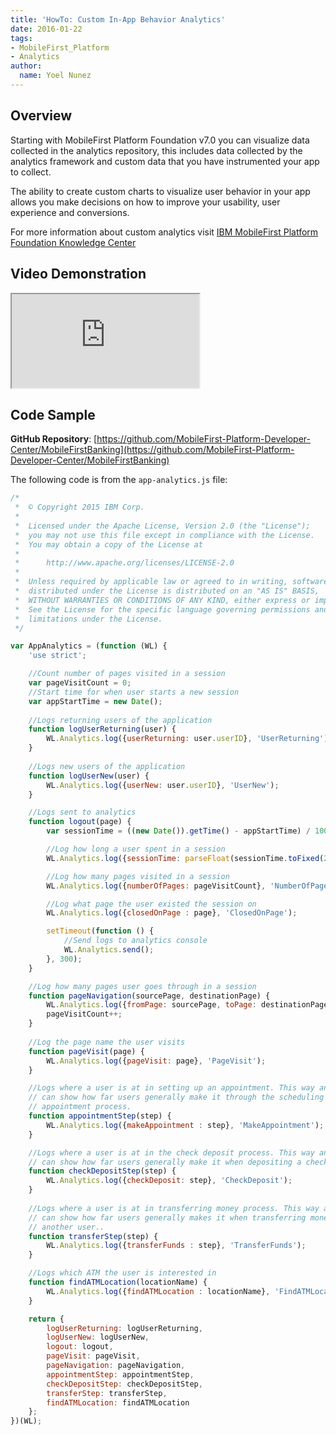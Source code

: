 ```yaml
---
title: 'HowTo: Custom In-App Behavior Analytics'
date: 2016-01-22
tags:
- MobileFirst_Platform
- Analytics
author:
  name: Yoel Nunez
---
```

## Overview

Starting with MobileFirst Platform Foundation v7.0 you can visualize data collected in the analytics repository, this includes data collected by the analytics framework and custom data that you have instrumented your app to collect.

The ability to create custom charts to visualize user behavior in your app allows you make decisions on how to improve your usability, user experience and conversions.

For more information about custom analytics visit [IBM MobileFirst Platform Foundation Knowledge Center](https://www-01.ibm.com/support/knowledgecenter/SSHS8R_7.1.0/com.ibm.worklight.monitor.doc/monitor/c_op_analytics_customanalytics.html?lang=en)

## Video Demonstration

<div class="sizer">
    <div class="embed-responsive embed-responsive-16by9">
        <iframe src="https://www.youtube.com/embed/knkNJIKv_Jk"></iframe>
    </div>
</div>

## Code Sample

**GitHub Repository**: [https://github.com/MobileFirst-Platform-Developer-Center/MobileFirstBanking](https://github.com/MobileFirst-Platform-Developer-Center/MobileFirstBanking)

The following code is from the <code>app-analytics.js</code> file:

```javascript
/*
 *  © Copyright 2015 IBM Corp.
 *  
 *  Licensed under the Apache License, Version 2.0 (the "License");
 *  you may not use this file except in compliance with the License.
 *  You may obtain a copy of the License at
 *  
 *      http://www.apache.org/licenses/LICENSE-2.0
 *  
 *  Unless required by applicable law or agreed to in writing, software
 *  distributed under the License is distributed on an "AS IS" BASIS,
 *  WITHOUT WARRANTIES OR CONDITIONS OF ANY KIND, either express or implied.
 *  See the License for the specific language governing permissions and
 *  limitations under the License.
 */

var AppAnalytics = (function (WL) {
    'use strict';

    //Count number of pages visited in a session
    var pageVisitCount = 0;
    //Start time for when user starts a new session
    var appStartTime = new Date();
    
    //Logs returning users of the application
    function logUserReturning(user) {
        WL.Analytics.log({userReturning: user.userID}, 'UserReturning');
    }
    
    //Logs new users of the application
    function logUserNew(user) {
        WL.Analytics.log({userNew: user.userID}, 'UserNew');
    }

    //Logs sent to analytics
    function logout(page) {
        var sessionTime = ((new Date()).getTime() - appStartTime) / 1000 / 60;

        //Log how long a user spent in a session
		WL.Analytics.log({sessionTime: parseFloat(sessionTime.toFixed(2))}, 'SessionTime');

        //Log how many pages visited in a session
		WL.Analytics.log({numberOfPages: pageVisitCount}, 'NumberOfPages');

        //Log what page the user existed the session on
        WL.Analytics.log({closedOnPage : page}, 'ClosedOnPage');

        setTimeout(function () {
            //Send logs to analytics console
            WL.Analytics.send();
        }, 300);
    }

    //Log how many pages user goes through in a session
    function pageNavigation(sourcePage, destinationPage) {
        WL.Analytics.log({fromPage: sourcePage, toPage: destinationPage}, 'PageTransition');
        pageVisitCount++;
    }
    
    //Log the page name the user visits
    function pageVisit(page) {
        WL.Analytics.log({pageVisit: page}, 'PageVisit');
    }

    //Logs where a user is at in setting up an appointment. This way analytics
    // can show how far users generally make it through the scheduling
    // appointment process.
    function appointmentStep(step) {
        WL.Analytics.log({makeAppointment : step}, 'MakeAppointment');
    }

    //Logs where a user is at in the check deposit process. This way analytics
    // can show how far users generally make it when depositing a check.
    function checkDepositStep(step) {
        WL.Analytics.log({checkDeposit: step}, 'CheckDeposit');
    }
    
    //Logs where a user is at in transferring money process. This way analytics
    // can show how far users generally makes it when transferring money to
    // another user..
    function transferStep(step) {
        WL.Analytics.log({transferFunds : step}, 'TransferFunds');
    }

    //Logs which ATM the user is interested in
    function findATMLocation(locationName) {
        WL.Analytics.log({findATMLocation : locationName}, 'FindATMLocation');
    }

    return {
        logUserReturning: logUserReturning,
        logUserNew: logUserNew,
        logout: logout,
        pageVisit: pageVisit,
        pageNavigation: pageNavigation,
        appointmentStep: appointmentStep,
        checkDepositStep: checkDepositStep,
        transferStep: transferStep,
        findATMLocation: findATMLocation
    };
})(WL);
```